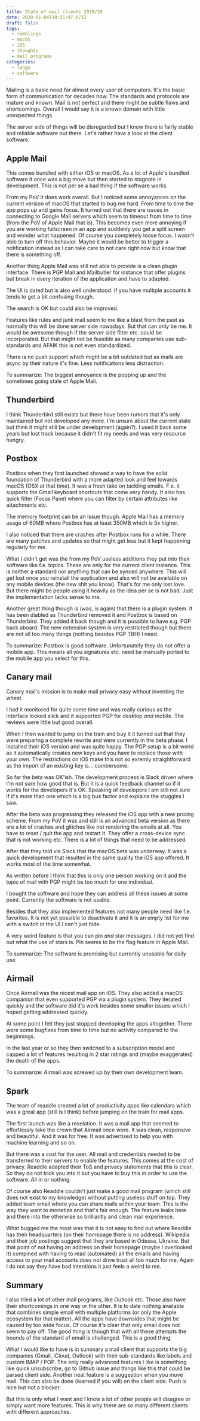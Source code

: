 ```yaml
---
title: State of mail clients 2019/20
date: 2020-01-04T10:55:07.071Z
draft: false
tags:
  - ramblings
  - macOS
  - iOS
  - thoughts
  - mail programs
categories:
  - longs
  - software
---
```

Mailing is a basic need for almost every user of computers. It's the basic form of communication for decades now. The standards and protocols are mature and known.
Mail is not perfect and there might be subtle flaws and shortcomings. Overall I
would say it is a known domain with little unexpected things.

The server side of things will be disregarded but I know there is fairly stable and reliable software out there. Let's rather have a look at the client software.

## Apple Mail

This comes bundled with either iOS or macOS. As a lot of Apple's bundled software it once was a big move but then started to stagnate in development. This is not
per se a bad thing if the software works.

From my PoV it does work overall. But I noticed some annoyances on the current version of macOS that started to bug me hard. From time to time the app pops up
and gains focus. It turned out that there are issues in connecting to Google Mail
servers which seem to timeout from time to time (from the PoV of Apple Mail that
is). This becomes even more annoying if you are working fullscreen in an app and
suddenly you get a split screen and wonder what happened. Of course you completely
loose focus. I wasn't able to turn off this behavior. Maybe it would be better
to trigger a notification instead as I can take care to not care right now but
know that there is something off.

Another thing Apple Mail was still not able to provide is a clean plugin interface. There is PGP Mail and Mailbutler for instance that offer plugins but
break in every iteration of the application and have to adapted.

The UI is dated but is also well understood. If you have multiple accounts it tends to get a bit confusing though.

The search is OK but could also be improved.

Features like rules and junk mail seem to me like a blast from the past as normally this will be done server side nowadays. But that can only be me. It
would be awesome though if the server side filter etc. could be incorporated.
But that might not be feasible as many companies use sub-standards and AFAIK
this is not even standardized.

There is no push support which might be a bit outdated but as mails are async by their nature it's fine. Less notifications less distraction.

To summarize: The biggest annoyance is the popping up and the sometimes going stale of Apple Mail.

## Thunderbird

I think Thunderbird still exists but there have been rumors that it's only maintained but not developed any more. I'm unsure about the current state but
think it might still be under development (again?). I used it back some years
but lost track because it didn't fit my needs and was very resource hungry.

## Postbox

Postbox when they first launched showed a way to have the solid foundation of Thunderbird with a more adapted look and feel towards macOS (OSX at that time).
It was a fresh take on tackling emails. F.e. it supports the Gmail keyboard shortcuts
that come very handy. It also has quick filter (Focus Pane) where you can filter
by certain attributes like attachments etc.

The memory footprint can be an issue though. Apple Mail has a memory usage of 60MB where Postbox has at least 350MB which is 5x higher.

I also noticed that there are crashes after Postbox runs for a while. There are many patches and updates so that might get less but it kept happening regularly
for me.

What I didn't get was the from my PoV useless additions they put into their software like f.e. topics. These are only for the current client instance. This
is neither a standard nor anything that can be synced anywhere. This will get
lost once you reinstall the application and also will not be available on any
mobile devices (the new shit you know). That's for me only lost love. But there
might be people using it heavily as the idea per se is not bad. Just the implementation
lacks sense to me.

Another great thing though is (was, is again) that there is a plugin system. It has been diabled as Thunderbird removed it and Postbox is based on Thunderbird.
They added it back though and it is possible to have e.g. PGP back aboard. The
new extension system is very restricted though but there are not all too many
things (nothing besides PGP TBH) I need.

To summarize: Postbox is good software. Unfortunately they do not offer a mobile app. This means all you signatures etc. need be manually ported to the mobile
app you select for this.

## Canary mail

Canary mail's mission is to make mail privacy easy without inventing the wheel.

I had it monitored for quite some time and was really curious as the interface looked slick and it supported PGP for desktop *and* mobile. The reviews were little but good overall.

When I then wanted to jump on the train and buy it it turned out that they were preparing a complete rewrite and were currently in the beta phase. I installed
their iOS version and was quite happy. The PGP setup is a bit weird as it
automatically creates new keys and you have to replace those with your own. The
restrictions on iOS make this not so exremly straightforward as the import of
an existing key is... cumbersome.

So far the beta was OK'ish. The development process is Slack driven where I'm not sure how good that is. But it is a quick feedback channel so if it works
for the developers it's OK. Speaking of developers I am still not sure if it's
more than one which is a big bus factor and explains the stuggles I saw.

After the beta was progressing they released the iOS app with a new pricing scheme. From my PoV it was and still is an advanced beta version as there are
a lot of crashes and glitches like not rendering the emails at all. You have
to reset / quit the app and restart it. They offer a cross-device sync that is
not working etc. There is a lot of things that need to be addressed.

After that they told via Slack that the macOS beta was underway. It was a quick development that resulted in the same quality the iOS app offered. It works
most of the time somewhat.

As written before I think that this is only one person working on it and the topic of mail with PGP might be too much for one individual.

I bought the software and hope they can address all these issues at some point. Currently the software is not usable.

Besides that they also implemented features not many people need like f.e. favorites. It is not yet possible to deactivate it and it is an empty list for
me with a switch in the UI I can't just hide.

A very weird feature is that you can pin *and* star messages. I did not yet find out what the use of stars is. Pin seems to be the flag feature in Apple Mail.

To summarize: The software is promising but currently unusable for daily use.

## Airmail

Once Airmail was the nicest mail app on iOS. They also added a macOS companion that even supported PGP via a plugin system. They iterated quickly and the
software did it's work besides some smaller issues which I hoped getting addressed
quickly.

At some point I felt they just stopped developing the apps altogether. There were some bugfixes from time to time but no activity compared to the beginnings.

In the last year or so they then switched to a subscription model and capped a lot of features resulting in 2 star ratings and (maybe exaggerated) the death
of the apps.

To summarize: Airmail was screwed up by their own development team.

## Spark

The team of readdle created a lot of productivity apps like calendars which was a great app (still is I think) before jumping on the train for mail apps.

The first launch was like a revelation. It was a mail app that seemed to effortlessly take the crown that Airmail once wore. It was clean, responsive and
beautiful. And it was for free. It was advertised to help you with machine
learning and so on.

But there was a cost for the user. All mail and credentials needed to be transferred to their servers to enable the features. This comes at the cost of
privacy. Readdle adapted their ToS and privacy statements that this is clear.
So they do not trick you into it but you have to buy this in order to use the
software. All in or nothing.

Of course also Readdle couldn't just make a good mail program (which still does not exist to my knowledge) without putting useless stuff on top. They added
team email where you can share mails within your team. This is the way they want
to monetize and that's fair enough. The feature leaks here and there into the
otherwise so brilliantly and clean mail experience.

What bugged me the most was that it is not easy to find out where Readdle has their headquarters (on their homepage there is no address). Wikipedia and
their job postings suggest that they are based in Odessa, Ukraine. But that
point of not having an address on their homepage (maybe I overlooked it)
compined with having to read (automated) all the emails and having access to
your mail accounts does not drive trust all too much for me. Again I do not say
they have bad intentions it just feels a weird to me.

## Summary

I also tried a lot of other mail programs, like Outlook etc. Those also have their shortcomings in one way or the other. It is to date nothing available that
combines simple email with multiple platforms (or only the Apple ecosystem for
that matter). All the apps have downsides that might be caused by too wide
focus. Of course it's clear that only email does not seem to pay off. The good
thing is though that with all these attempts the bounds of the standard of email
is challenged. This is a good thing.

What I would like to have is in summary a mail client that supports the big companies (Gmail, iCloud, Outlook) with their sub-standards like labels and
custom IMAP / POP. The only really advanced features I like is something like
quick unsubscribe, go to Github issue and things like this that could be
parsed client side. Another neat feature is a suggestion when you move mail.
This can also be done (learned if you will) on the client side. Push is nice
but not a blocker.

But this is only what I want and I know a lot of other people will disagree or simply want more features. This is why there are so many different clients with
different approaches.
